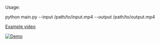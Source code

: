 Usage:

python main.py --input /path/to/input.mp4 --output /path/to/output.mp4


[Example video](https://www.youtube.com/watch?v=H5p9yfKGHmE)


[![Demo](https://img.youtube.com/vi/H5p9yfKGHmE/0.jpg)](https://www.youtube.com/watch?v=H5p9yfKGHmE)
